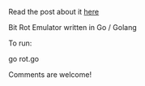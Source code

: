 Read the post about it [here](http://www.nicluo.com/what-bit-rot-looks-like/)

Bit Rot Emulator written in Go / Golang

To run:

  go rot.go

Comments are welcome!
